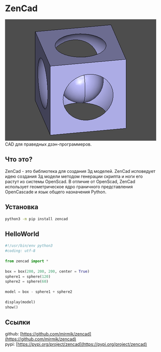 # ZenCad

![](../images/generic/zencad-logo.png)  
CAD для праведных дзэн-программеров.

## Что это?
ZenCad - это библиотека для создания 3д моделей. ZenCad исповедует идею создания 3д модели методом генерации скрипта и ноги его растут из системы OpenScad. В отличие от OpenScad, ZenCad использует геометрическое ядро граничного представления OpenCascade и язык общего назначения Python.

## Установка
```sh
python3 -m pip install zencad
```

## HelloWorld
```python
#!/usr/bin/env python3
#coding: utf-8

from zencad import *

box = box(200, 200, 200, center = True)
sphere1 = sphere(120)
sphere2 = sphere(60)

model = box - sphere1 + sphere2

display(model)
show()
```

## Ссылки
github: [https://github.com/mirmik/zencad](https://github.com/mirmik/zencad)  
pypi: [https://pypi.org/project/zencad](https://pypi.org/project/zencad)  

